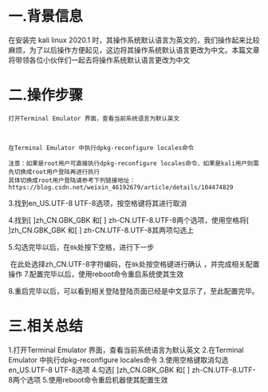 # 一.背景信息

在安装完 kali linux 2020.1 时，其操作系统默认语言为英文的，我们操作起来比较麻烦，为了以后操作方便起见，这边将其操作系统默认语言更改为中文。本篇文章将带领各位小伙伴们一起去将操作系统默认语言更改为中文

# 二.操作步骤

    打开Terminal Emulator 界面，查看当前系统语言为默认英文



    在Terminal Emulator 中执行dpkg-reconfigure locales命令
    
    注意：如果是root用户可直接执行dpkg-reconfigure locales命令，如果是kali用户则需先切换成root用户登陆再进行执行
    具体切换成root用户登陆请参考下列链接地址：https://blog.csdn.net/weixin_46192679/article/details/104474829


3.找到en_US.UTF-8 UTF-8选项，按空格键将其进行取消

4.找到[ ]zh_CN.GBK_GBK 和[ ] zh-CN.UTF-8.UTF-8两个选项，使用空格将[ ]zh_CN.GBK_GBK 和[ ] zh-CN.UTF-8.UTF-8其两项勾选上

5.勾选完毕以后，在`0k`处按下空格，进行下一步

​	在此处选择zh_CN.UTF-8字符编码，在`0k`处按空格键进行确认 ，并完成相关配置操作
7.配置完毕以后，使用reboot命令重启系统使其生效

8.重启完毕以后，可以看到相关登陆登陆页面已经是中文显示了，至此配置完毕。

# 三.相关总结

1.打开Terminal Emulator 界面，查看当前系统语言为默认英文
2.在Terminal Emulator 中执行dpkg-reconfigure locales命令
3.使用空格键取消勾选en_US.UTF-8 UTF-8选项
4.勾选[ ]zh_CN.GBK_GBK 和[ ] zh-CN.UTF-8.UTF-8两个选项
5.使用reboot命令重启机器使其配置生效